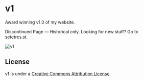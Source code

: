 v1
==

Award winning v1.0 of my website.

Discontinued Page  &#8212; Historical only. Looking for new stuff? Go to [setetres.st].

![v1](http://files.setetres.st/img/v1-header.gif?v=1&raw=true)

License
-------

v1 is under a [Creative Commons Attribution License].

[setetres.st]: http://setetres.st
[Creative Commons Attribution License]: http://creativecommons.org/licenses/by/3.0
